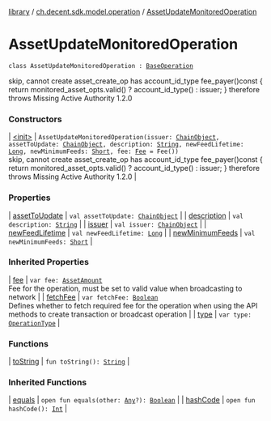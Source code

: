 [library](../../index.md) / [ch.decent.sdk.model.operation](../index.md) / [AssetUpdateMonitoredOperation](./index.md)

# AssetUpdateMonitoredOperation

`class AssetUpdateMonitoredOperation : `[`BaseOperation`](../-base-operation/index.md)

skip, cannot create
asset_create_op has account_id_type fee_payer()const { return monitored_asset_opts.valid() ? account_id_type() : issuer; }
therefore throws Missing Active Authority 1.2.0

### Constructors

| [&lt;init&gt;](-init-.md) | `AssetUpdateMonitoredOperation(issuer: `[`ChainObject`](../../ch.decent.sdk.model/-chain-object/index.md)`, assetToUpdate: `[`ChainObject`](../../ch.decent.sdk.model/-chain-object/index.md)`, description: `[`String`](https://kotlinlang.org/api/latest/jvm/stdlib/kotlin/-string/index.html)`, newFeedLifetime: `[`Long`](https://kotlinlang.org/api/latest/jvm/stdlib/kotlin/-long/index.html)`, newMinimumFeeds: `[`Short`](https://kotlinlang.org/api/latest/jvm/stdlib/kotlin/-short/index.html)`, fee: `[`Fee`](../../ch.decent.sdk.model/-fee/index.md)` = Fee())`<br>skip, cannot create asset_create_op has account_id_type fee_payer()const { return monitored_asset_opts.valid() ? account_id_type() : issuer; } therefore throws Missing Active Authority 1.2.0 |

### Properties

| [assetToUpdate](asset-to-update.md) | `val assetToUpdate: `[`ChainObject`](../../ch.decent.sdk.model/-chain-object/index.md) |
| [description](description.md) | `val description: `[`String`](https://kotlinlang.org/api/latest/jvm/stdlib/kotlin/-string/index.html) |
| [issuer](issuer.md) | `val issuer: `[`ChainObject`](../../ch.decent.sdk.model/-chain-object/index.md) |
| [newFeedLifetime](new-feed-lifetime.md) | `val newFeedLifetime: `[`Long`](https://kotlinlang.org/api/latest/jvm/stdlib/kotlin/-long/index.html) |
| [newMinimumFeeds](new-minimum-feeds.md) | `val newMinimumFeeds: `[`Short`](https://kotlinlang.org/api/latest/jvm/stdlib/kotlin/-short/index.html) |

### Inherited Properties

| [fee](../-base-operation/fee.md) | `var fee: `[`AssetAmount`](../../ch.decent.sdk.model/-asset-amount/index.md)<br>Fee for the operation, must be set to valid value when broadcasting to network |
| [fetchFee](../-base-operation/fetch-fee.md) | `var fetchFee: `[`Boolean`](https://kotlinlang.org/api/latest/jvm/stdlib/kotlin/-boolean/index.html)<br>Defines whether to fetch required fee for the operation when using the API methods to create transaction or broadcast operation |
| [type](../-base-operation/type.md) | `var type: `[`OperationType`](../-operation-type/index.md) |

### Functions

| [toString](to-string.md) | `fun toString(): `[`String`](https://kotlinlang.org/api/latest/jvm/stdlib/kotlin/-string/index.html) |

### Inherited Functions

| [equals](../-base-operation/equals.md) | `open fun equals(other: `[`Any`](https://kotlinlang.org/api/latest/jvm/stdlib/kotlin/-any/index.html)`?): `[`Boolean`](https://kotlinlang.org/api/latest/jvm/stdlib/kotlin/-boolean/index.html) |
| [hashCode](../-base-operation/hash-code.md) | `open fun hashCode(): `[`Int`](https://kotlinlang.org/api/latest/jvm/stdlib/kotlin/-int/index.html) |

